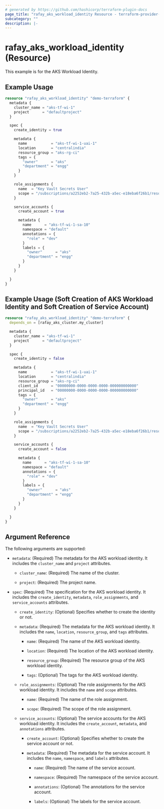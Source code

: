 ```yaml
---
# generated by https://github.com/hashicorp/terraform-plugin-docs
page_title: "rafay_aks_workload_identity Resource - terraform-provider-rafay"
subcategory: ""
description: |-
---
```


# rafay_aks_workload_identity (Resource)

This example is for the AKS Workload Identity.

## Example Usage

```terraform
resource "rafay_aks_workload_identity" "demo-terraform" {
  metadata {
    cluster_name = "aks-tf-wi-1"
    project      = "defaultproject"
  }

  spec {
    create_identity = true

    metadata {
      name           = "aks-tf-wi-1-uai-1"
      location       = "centralindia"
      resource_group = "aks-rg-ci"
      tags = {
        "owner"      = "aks"
        "department" = "engg"
      }
    }

    role_assignments {
      name  = "Key Vault Secrets User"
      scope = "/subscriptions/a2252eb2-7a25-432b-a5ec-e18eba6f26b1/resourceGroups/aks-rg-ci/providers/Microsoft.KeyVault/vaults/aks-keyvault"
    }

    service_accounts {
      create_account = true

      metadata {
        name      = "aks-tf-wi-1-sa-10"
        namespace = "default"
        annotations = {
          "role" = "dev"
        }
        labels = {
          "owner"      = "aks"
          "department" = "engg"
        }
      }
    }

  }
}
```

## Example Usage (Soft Creation of AKS Workload Identity and Soft Creation of Service Account)

```terraform
resource "rafay_aks_workload_identity" "demo-terraform" {
  depends_on = [rafay_aks_cluster.my_cluster]

  metadata {
    cluster_name = "aks-tf-wi-1"
    project      = "defaultproject"
  }

  spec {
    create_identity = false

    metadata {
      name           = "aks-tf-wi-1-uai-1"
      location       = "centralindia"
      resource_group = "aks-rg-ci"
      client_id      = "00000000-0000-0000-0000-000000000000"
      principal_id   = "00000000-0000-0000-0000-000000000000"
      tags = {
        "owner"      = "aks"
        "department" = "engg"
      }
    }

    role_assignments {
      name  = "Key Vault Secrets User"
      scope = "/subscriptions/a2252eb2-7a25-432b-a5ec-e18eba6f26b1/resourceGroups/aks-rg-ci/providers/Microsoft.KeyVault/vaults/aks-keyvault"
    }

    service_accounts {
      create_account = false

      metadata {
        name      = "aks-tf-wi-1-sa-10"
        namespace = "default"
        annotations = {
          "role" = "dev"
        }
        labels = {
          "owner"      = "aks"
          "department" = "engg"
        }
      }
    }

  }
}
```

## Argument Reference

The following arguments are supported:

- `metadata`: (Required) The metadata for the AKS workload identity. It includes the `cluster_name` and `project` attributes.

  - `cluster_name`: (Required) The name of the cluster.

  - `project`: (Required) The project name.

- `spec`: (Required) The specification for the AKS workload identity. It includes the `create_identity`, `metadata`, `role_assignments`, and `service_accounts` attributes.

  - `create_identity`: (Optional) Specifies whether to create the identity or not.

  - `metadata`: (Required) The metadata for the AKS workload identity. It includes the `name`, `location`, `resource_group`, and `tags` attributes.

    - `name`: (Required) The name of the AKS workload identity.

    - `location`: (Required) The location of the AKS workload identity.

    - `resource_group`: (Required) The resource group of the AKS workload identity.

    - `tags`: (Optional) The tags for the AKS workload identity.

  - `role_assignments`: (Optional) The role assignments for the AKS workload identity. It includes the `name` and `scope` attributes.

    - `name`: (Required) The name of the role assignment.

    - `scope`: (Required) The scope of the role assignment.

  - `service_accounts`: (Optional) The service accounts for the AKS workload identity. It includes the `create_account`, `metadata`, and `annotations` attributes.

    - `create_account`: (Optional) Specifies whether to create the service account or not.

    - `metadata`: (Required) The metadata for the service account. It includes the `name`, `namespace`, and `labels` attributes.

      - `name`: (Required) The name of the service account.

      - `namespace`: (Required) The namespace of the service account.

      - `annotations`: (Optional) The annotations for the service account.

      - `labels`: (Optional) The labels for the service account.
